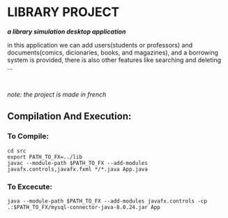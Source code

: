 <h1>LIBRARY PROJECT</h1>
<i><b>a library simulation desktop application</b></i><br>

<p>
in this application we can add users(students or professors) and documents(comics, dicionaries, books, and magazines),
and a borrowing system is provided, there is also other features like searching and deleting ...
</p><br>

<i>note: the project is made in french</i><br>

## Compilation And Execution:
### To Compile:
    cd src
    export PATH_TO_FX=../lib
    javac --module-path $PATH_TO_FX --add-modules javafx.controls,javafx.fxml */*.java App.java
### To Excecute:
    java --module-path $PATH_TO_FX --add-modules javafx.controls -cp .:$PATH_TO_FX/mysql-connector-java-8.0.24.jar App